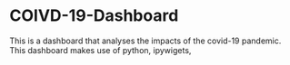 # COIVD-19-Dashboard
This is a dashboard that analyses the impacts of the covid-19 pandemic. This dashboard makes use of python, ipywigets,  
